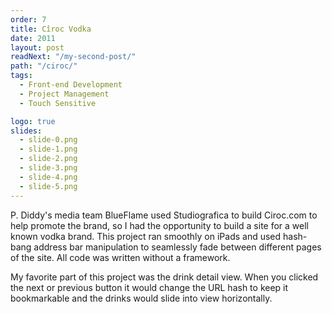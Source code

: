 ```yaml
---
order: 7
title: Cîroc Vodka
date: 2011
layout: post
readNext: "/my-second-post/"
path: "/ciroc/"
tags:
  - Front-end Development
  - Project Management
  - Touch Sensitive

logo: true
slides:
  - slide-0.png
  - slide-1.png
  - slide-2.png
  - slide-3.png
  - slide-4.png
  - slide-5.png
---
```

P. Diddy's media team BlueFlame used Studiografica to build Ciroc.com to help promote the
brand, so I had the opportunity to build a site for a well known vodka brand. This project
ran smoothly on iPads and used hash-bang address bar manipulation to seamlessly fade
between different pages of the site. All code was written without a framework.

My favorite part of this project was the drink detail view. When you clicked the next or previous
button it would change the URL hash to keep it bookmarkable and the drinks would slide into view horizontally.
